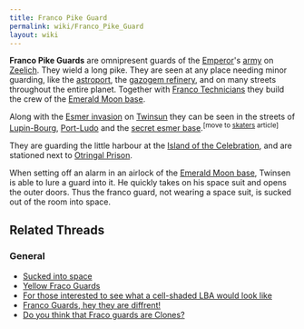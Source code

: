 ```yaml
---
title: Franco Pike Guard
permalink: wiki/Franco_Pike_Guard
layout: wiki
---
```


**Franco Pike Guards** are omnipresent guards of the
[Emperor](Emperor "wikilink")'s
[army](:category:Imperial_Legion "wikilink") on
[Zeelich](Zeelich "wikilink"). They wield a long pike. They are seen at
any place needing minor guarding, like the
[astroport](astroport "wikilink"), the [gazogem
refinery](gazogem_refinery "wikilink"), and on many streets throughout
the entire planet. Together with [Franco
Technicians](Franco_Technician "wikilink") they build the crew of the
[Emerald Moon base](Emerald_Moon_base "wikilink").

Along with the [Esmer invasion](Esmer_invasion "wikilink") on
[Twinsun](Twinsun "wikilink") they can be seen in the streets of
[Lupin-Bourg](Lupin-Bourg "wikilink"), [Port-Ludo](Port-Ludo "wikilink")
and the [secret esmer base](secret_esmer_base "wikilink").<sup>\[move to
[skaters](Franco_Skater_Green "wikilink") article\]</sup>

They are guarding the little harbour at the [Island of the
Celebration](Island_of_the_Celebration "wikilink"), and are stationed
next to [Otringal Prison](Otringal_Prison "wikilink").

When setting off an alarm in an airlock of the [Emerald Moon
base](Emerald_Moon_base "wikilink"), Twinsen is able to lure a guard
into it. He quickly takes on his space suit and opens the outer doors.
Thus the franco guard, not wearing a space suit, is sucked out of the
room into space.

## Related Threads

### General

- [Sucked into
  space](https://forum.magicball.net/showthread.php?t=11244)
- [Yellow Fraco
  Guards](https://forum.magicball.net/showthread.php?t=4634)
- [For those interested to see what a cell-shaded LBA would look
  like](https://forum.magicball.net/showthread.php?t=6222)
- [Franco Guards, hey they are
  diffrent!](https://forum.magicball.net/showthread.php?t=4683)
- [Do you think that Fraco guards are
  Clones?](https://forum.magicball.net/showthread.php?t=4682)
